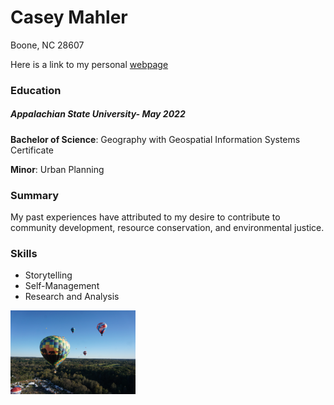 Casey Mahler
=========
Boone, NC 28607

Here is a link to my personal [webpage](https://mahlertn.wixsite.com/caseymahler/about)

### Education
##### Appalachian State University- *May 2022*

**Bachelor of Science**: Geography with Geospatial Information Systems Certificate

**Minor**: Urban Planning

### Summary

My past experiences have attributed to my desire to contribute to community development, resource conservation, and environmental justice.

### Skills

- Storytelling
- Self-Management
- Research and Analysis

<img src="image.jpg" width="200"/>
